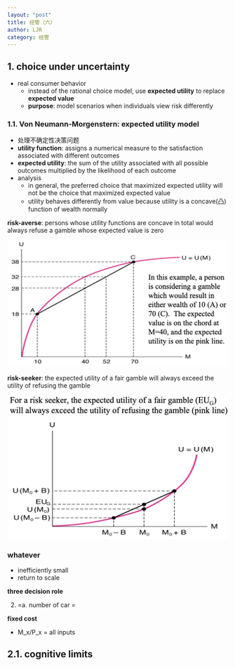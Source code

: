 ```yaml
---
layout: "post"
title: 经管（六）
author: LJR
category: 经管
---
```


## 1. choice under uncertainty

+ real consumer behavior
  + instead of the rational choice model, use **expected utility** to replace **expected value**
  + **purpose**: model scenarios when individuals view risk differently

### 1.1. Von Neumann-Morgenstern: expected utility model

+ 处理不确定性决策问题
+ **utility function**: assigns a numerical measure to the satisfaction associated with different outcomes
+ **expected utility**: the sum of the utility associated with all possible outcomes multiplied by the likelihood of each outcome
+ analysis
  + in general, the preferred choice that maximized expected utility will not be the choice that maximized expected value
  + utility behaves differently from value because utility is a concave(凸) function of wealth normally

**risk-averse**: persons whose utility functions are concave in total would always refuse a gamble whose expected value is zero

![](/assets/images/econ/5-1.png)

**risk-seeker**: the expected utility of a fair gamble will always exceed the utility of refusing the gamble

![](/assets/images/econ/5-2.png)




### whatever

+ inefficiently small
+ return to scale


**three decision role**

2. =a. number of car
= 

**fixed cost**

+ M_x/P_x = all inputs

## 2.1. cognitive limits
